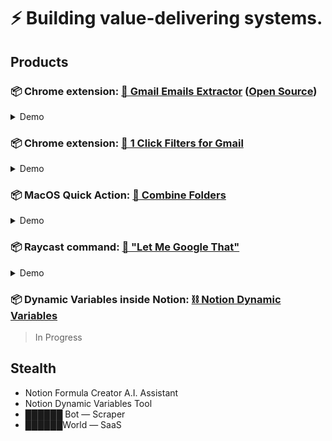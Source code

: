 # ⚡ Building value-delivering systems.

## Products
### 📦 Chrome extension: [💌 Gmail Emails Extractor](https://chrome.google.com/webstore/detail/gmail-emails-extractor/ellkphpnllmbahfkcifbdmbioaahflga) ([Open Source](https://github.com/leofritsch/gmail-emails-extractor))

  <details>
  
  <summary>Demo</summary>

  ![demo](https://lh3.googleusercontent.com/2RzmtG-5XvbzIw5W6KlxDh3lojaus34-97RUohrs3j_gh2TrAXmzRQk7Y7JGRmcXePHuo2qAL-8dqCRxBItq8Dxg=w640-h400-e365-rj-sc0x00ffffff)
  </details>

### 📦 Chrome extension: [📮 1 Click Filters for Gmail](https://chrome.google.com/webstore/detail/pdokhkklnjljpcdopemmigpceokpdild/)             
  <details>
  <summary>Demo</summary>
  
  ![demo](https://lh3.googleusercontent.com/wEXltxCFyr3vdIbLTrNkQo_EW-M-gdFYjAVXTyXVed6gA55Dm2_X5MVJgLw57l4K5ELeDKB1c-qx6AzHTRy55jyiPA=w640-h400-e365-rj-sc0x00ffffff)
  </details>
  
### 📦 MacOS Quick Action: [📁 Combine Folders](https://leofree.gumroad.com/l/combinefolders)
  <details>
  <summary>Demo</summary>
  
  ![demo](https://public-files.gumroad.com/l03wsrm8jfcgs97uaowpts1ezjjo)
  </details>

### 📦 Raycast command: [🤡 "Let Me Google That"](https://github.com/raycast/script-commands/tree/master/commands#Communication:~:text=Let%20Me%20Google%20That%20For%20You)
  <details>
  <summary>Demo</summary>
  
  ![demo](https://github.com/leofritsch/leofritsch/assets/37147752/fa34951c-9eea-46e2-829c-e1f6acc028b2)
  </details>

### 📦 Dynamic Variables inside Notion: [⛓️ Notion Dynamic Variables](https://github.com/leofritsch/notion-dynamic-variables/)
> In Progress

  
## Stealth
- Notion Formula Creator A.I. Assistant
- Notion Dynamic Variables Tool
- ██████ Bot — Scraper
- ██████World — SaaS

